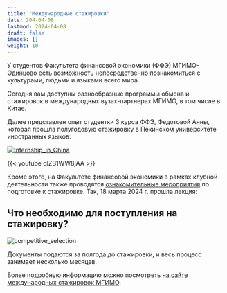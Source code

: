 ```yaml
---
title: "Международные стажировки"
date: 204-04-08
lastmod: 2024-04-08
draft: false
images: []
weight: 10
---
```


У студентов Факультета финансовой экономики (ФФЭ) МГИМО-Одинцово есть возможность непосредственно познакомиться с культурами, людьми и языками всего мира.

Сегодня вам доступны разнообразные программы обмена и стажировок в международных вузах-партнерах МГИМО, в том числе в Китае.

Далее представлен опыт студентки 3 курса ФФЭ, Федотовой Анны, которая прошла полугодовую стажировку в Пекинском университете иностранных языков:

[![internship_in_China](https://github.com/finec-mgimo/finec-mgimo.github.io/assets/84086618/13821e1a-4f7e-4b50-a98f-7651943e80b5)](https://odin.mgimo.ru/about/news/social/fedotova/)

{{< youtube qlZB1WW8jAA >}}

Кроме этого, на Факультете финансовой экономики в рамках клубной деятельности также проводятся [ознакомительные мероприятия](https://vk.com/nc_odin_mgimo) по подготовке к стажировке. Так, 18 марта 2024 г. прошла лекция:

<div id="vk_post_-218869820_52"></div>
<script type="text/javascript" src="https://vk.com/js/api/openapi.js?171"></script>
<script type="text/javascript">
  (function() {
    VK.Widgets.Post("vk_post_-218869820_52", -218869820, 52, 'p3ABNrQaiJpMRqIkZkNpqChnEMGL');
  }());
</script>

## Что необходимо для поступления на стажировку?

![competitive_selection](https://github.com/finec-mgimo/finec-mgimo.github.io/assets/84086618/883aca49-9749-44ec-9f02-2c2c776f0516)

Документы подаются за полгода до стажировки, и весь процесс занимает несколько месяцев.

Более подробную информацию можно посмотреть [на сайте международных стажировок МГИМО](https://outgoing.mgimo.ru/).
